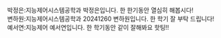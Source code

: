 박정은:지능제어시스템공학과 박정은입니다. 한 한기동안 열심히 해봅시다!  
변하원:지능제어시스템공학과 20241260 변하원입니다. 한 학기 잘 부탁 드립니다!  
예서연:지능제어 예서연입니다. 한 학기동안 같이 잘해봐요 핫팅!!  
